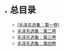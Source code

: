 - # 总目录
    - [[毛泽东选集：第一卷]](#part0001.html#UGI0-508dbc279f33461bbec9cf1c0567f243)
    - [毛泽东选集：第二卷](#part0103.html#3279U0-508dbc279f33461bbec9cf1c0567f243)
    - [毛泽东选集：第三卷](#part0249.html#7DES20-508dbc279f33461bbec9cf1c0567f243)
    - [毛泽东选集：第四卷](#part0283.html#8DSF60-508dbc279f33461bbec9cf1c0567f243)
